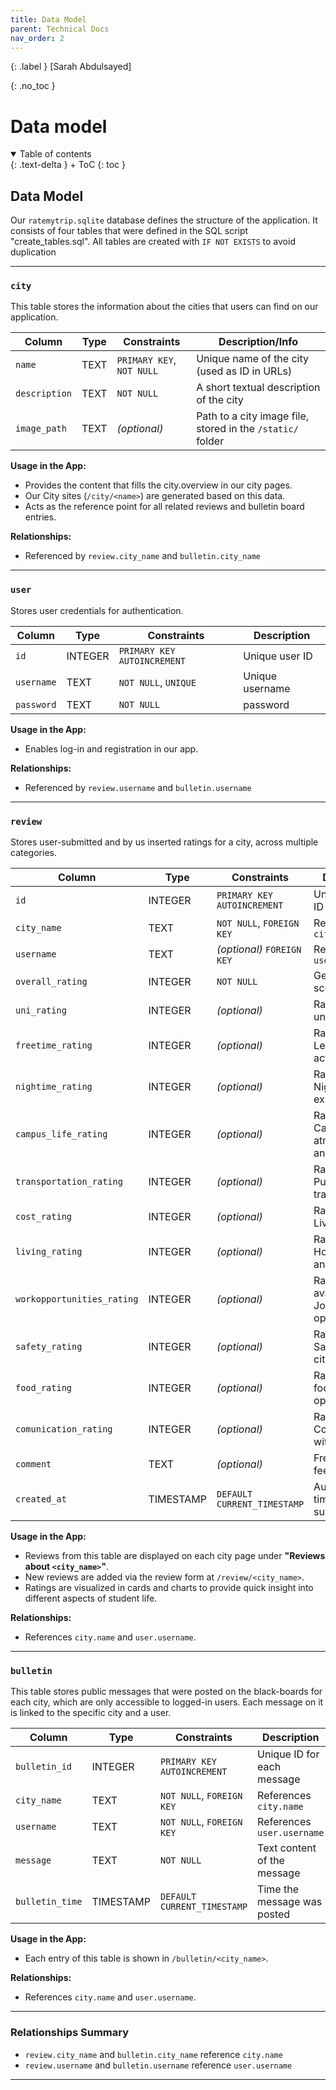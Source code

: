```yaml
---
title: Data Model
parent: Technical Docs
nav_order: 2
---
```


{: .label }
[Sarah Abdulsayed]

{: .no_toc }
# Data model

<details open markdown="block">
{: .text-delta }
<summary>Table of contents</summary>
+ ToC
{: toc }
</details>

## Data Model

Our `ratemytrip.sqlite` database defines the structure of the application. It consists of four tables that were defined in the SQL script "create_tables.sql".
All tables are created with `IF NOT EXISTS` to avoid duplication

---

### `city`
This table stores the information about the cities that users can find on our application. 

| Column       | Type | Constraints                    | Description/Info |
|--------------|------|--------------------------------|-------------|
| `name`       | TEXT | `PRIMARY KEY`, `NOT NULL`      | Unique name of the city (used as ID in URLs) |
| `description`| TEXT | `NOT NULL`                     | A short textual description of the city |
| `image_path` | TEXT | *(optional)*                       | Path to a city image file, stored in the `/static/` folder |


**Usage in the App:**
- Provides the content that fills the city.overview in our city pages.
- Our City sites (`/city/<name>`) are generated based on this data.
- Acts as the reference point for all related reviews and bulletin board entries.


**Relationships:**
- Referenced by `review.city_name` and `bulletin.city_name`



---

### `user`
Stores user credentials for authentication.

| Column     | Type     | Constraints                          | Description |
|------------|----------|--------------------------------------|-------------|
| `id`       | INTEGER  | `PRIMARY KEY AUTOINCREMENT`          | Unique user ID |
| `username` | TEXT     | `NOT NULL`, `UNIQUE`                 | Unique username |
| `password` | TEXT     | `NOT NULL`                           | password  |

**Usage in the App:**
- Enables log-in and registration in our app.

**Relationships:**
- Referenced by `review.username` and `bulletin.username`


---

### `review`
Stores user-submitted and by us inserted ratings for a city, across multiple categories.

| Column                      | Type      | Constraints                     | Description |
|-----------------------------|-----------|---------------------------------|-------------|
| `id`                        | INTEGER   | `PRIMARY KEY AUTOINCREMENT`     | Unique review ID |
| `city_name`                 | TEXT      | `NOT NULL`, `FOREIGN KEY`       | References `city.name` |
| `username`                  | TEXT      | *(optional)* `FOREIGN KEY`      | References `user.username` |
| `overall_rating`            | INTEGER   | `NOT NULL`                      | General overall score |
| `uni_rating`                | INTEGER   | *(optional)*                    | Rating for university life |
| `freetime_rating`           | INTEGER   | *(optional)*                    | Rating for Leisure activities |
| `nightime_rating`           | INTEGER   | *(optional)*                    |Rating for  Nightlife experience |
| `campus_life_rating`        | INTEGER   | *(optional)*                    | Rating for Campus atmosphere and experience|
| `transportation_rating`     | INTEGER   | *(optional)*                    | Rating for Public transport |
| `cost_rating`               | INTEGER   | *(optional)*                    | Rating for Living costs |
| `living_rating`             | INTEGER   | *(optional)*                    |Rating for Housing quality and availability |
| `workopportunities_rating`  | INTEGER   | *(optional)*                    | Rating for availability of  Job/internship opportunities |
| `safety_rating`             | INTEGER   | *(optional)*                    | Rating for  Safety in the city |
| `food_rating`               | INTEGER   | *(optional)*                    | Rating for  Local food and options |
| `comunication_rating`       | INTEGER   | *(optional)*                    | Rating for  Communication with others  |
| `comment`                   | TEXT      | *(optional)*                    | Free-form feedback |
| `created_at`                | TIMESTAMP | `DEFAULT CURRENT_TIMESTAMP`     | Auto-set timestamp on submission |

**Usage in the App:**
- Reviews from this table are displayed on each city page under **"Reviews about `<city_name>`"**.
- New reviews are added via the review form at `/review/<city_name>`.
- Ratings are visualized in cards and charts to provide quick insight into different aspects of student life.

**Relationships:**
- References `city.name` and `user.username`.


---

### `bulletin`
This table stores public messages that were posted on the black-boards for each city, which are only accessible to logged-in users. Each message on it is linked to the specific city and a user.

| Column         | Type      | Constraints                     | Description |
|----------------|-----------|----------------------------------|-------------|
| `bulletin_id`  | INTEGER   | `PRIMARY KEY AUTOINCREMENT`      | Unique ID for each message |
| `city_name`    | TEXT      | `NOT NULL`, `FOREIGN KEY`       | References `city.name` |
| `username`     | TEXT      | `NOT NULL`, `FOREIGN KEY`       | References `user.username` |
| `message`      | TEXT      | `NOT NULL`                       | Text content of the message |
| `bulletin_time`| TIMESTAMP | `DEFAULT CURRENT_TIMESTAMP`      | Time the message was posted |

**Usage in the App:**
- Each entry of this table is shown in  `/bulletin/<city_name>`.

**Relationships:**
- References `city.name` and `user.username`.

---
### Relationships Summary

- `review.city_name` and `bulletin.city_name` reference `city.name`
- `review.username` and `bulletin.username` reference `user.username`

--- 